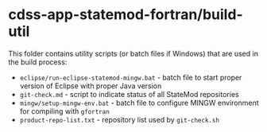 # cdss-app-statemod-fortran/build-util #

This folder contains utility scripts (or batch files if Windows) that are used in the build process:

* `eclipse/run-eclipse-statemod-mingw.bat` - batch file to start proper version of Eclipse with proper Java version
* `git-check.md` - script to indicate status of all StateMod repositories
* `mingw/setup-mingw-env.bat` - batch file to configure MINGW environment for compiling with `gfortran`
* `product-repo-list.txt` - repository list used by `git-check.sh`
